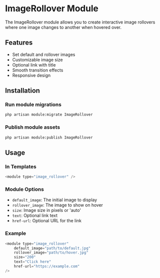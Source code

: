 # ImageRollover Module

The ImageRollover module allows you to create interactive image rollovers where one image changes to another when hovered over.

## Features
- Set default and rollover images
- Customizable image size
- Optional link with title
- Smooth transition effects
- Responsive design

## Installation

### Run module migrations
```sh
php artisan module:migrate ImageRollover
```

### Publish module assets
```sh
php artisan module:publish ImageRollover
```

## Usage

### In Templates
```php
<module type="image_rollover" />
```

### Module Options
- `default_image`: The initial image to display
- `rollover_image`: The image to show on hover
- `size`: Image size in pixels or 'auto'
- `text`: Optional link text
- `href-url`: Optional URL for the link

### Example
```php
<module type="image_rollover" 
    default_image="path/to/default.jpg"
    rollover_image="path/to/hover.jpg"
    size="200"
    text="Click here"
    href-url="https://example.com"
/>
